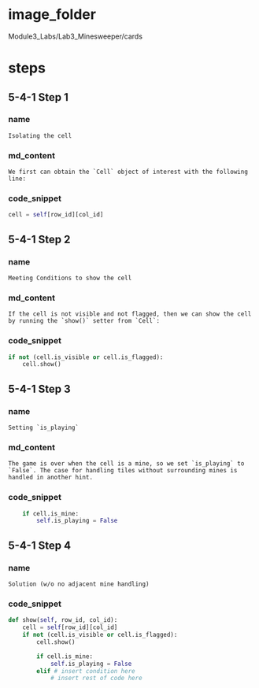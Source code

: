 # image_folder
Module3_Labs/Lab3_Minesweeper/cards

# steps

## 5-4-1 Step 1

### name
```
Isolating the cell
```
### md_content
```
We first can obtain the `Cell` object of interest with the following line:
```
### code_snippet
```python
cell = self[row_id][col_id]
```
## 5-4-1 Step 2
### name
```
Meeting Conditions to show the cell
```
### md_content
```
If the cell is not visible and not flagged, then we can show the cell by running the `show()` setter from `Cell`:
```
### code_snippet
```python
if not (cell.is_visible or cell.is_flagged):
    cell.show()
```

## 5-4-1 Step 3
### name
```
Setting `is_playing`
```
### md_content
```
The game is over when the cell is a mine, so we set `is_playing` to `False`. The case for handling tiles without surrounding mines is handled in another hint.
```
### code_snippet
```python
	if cell.is_mine:    
        self.is_playing = False
```

## 5-4-1 Step 4
### name
```
Solution (w/o no adjacent mine handling)
```
### code_snippet
```python
def show(self, row_id, col_id):
    cell = self[row_id][col_id]
    if not (cell.is_visible or cell.is_flagged):
        cell.show()

        if cell.is_mine:
            self.is_playing = False
        elif # insert condition here
        	# insert rest of code here
```

